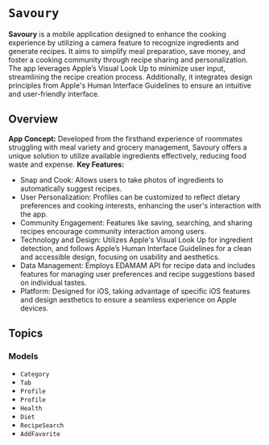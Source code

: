# ``Savoury``

**Savoury** is a mobile application designed to enhance the cooking experience by utilizing a camera feature to recognize ingredients and generate recipes. It aims to simplify meal preparation, save money, and foster a cooking community through recipe sharing and personalization. The app leverages Apple’s Visual Look Up to minimize user input, streamlining the recipe creation process. Additionally, it integrates design principles from Apple's Human Interface Guidelines to ensure an intuitive and user-friendly interface.

## Overview

**App Concept:** Developed from the firsthand experience of roommates struggling with meal variety and grocery management, Savoury offers a unique solution to utilize available ingredients effectively, reducing food waste and expense.
**Key Features:**
- Snap and Cook: Allows users to take photos of ingredients to automatically suggest recipes.
- User Personalization: Profiles can be customized to reflect dietary preferences and cooking interests, enhancing the user's interaction with the app.
- Community Engagement: Features like saving, searching, and sharing recipes encourage community interaction among users.
- Technology and Design: Utilizes Apple's Visual Look Up for ingredient detection, and follows Apple’s Human Interface Guidelines for a clean and accessible design, focusing on usability and aesthetics.
- Data Management: Employs EDAMAM API for recipe data and includes features for managing user preferences and recipe suggestions based on individual tastes.
- Platform: Designed for iOS, taking advantage of specific iOS features and design aesthetics to ensure a seamless experience on Apple devices.

## Topics

### Models

- ``Category``
- ``Tab``
- ``Profile``
- ``Profile``
- ``Health``
- ``Diet``
- ``RecipeSearch``
- ``AddFavorite``



